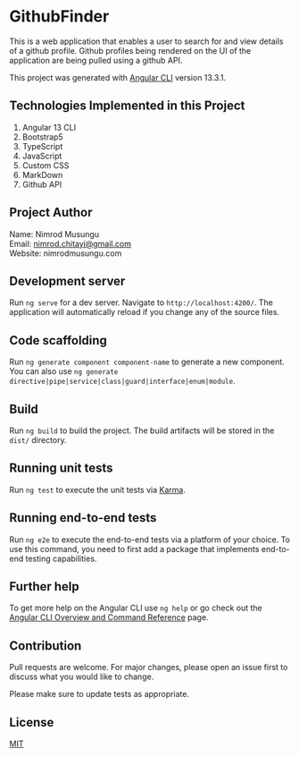 # GithubFinder

This is a web application that enables a user to search for and view details of a github profile. Github profiles being rendered on the UI of the application are being pulled using a github API.

This project was generated with [Angular CLI](https://github.com/angular/angular-cli) version 13.3.1.

## Technologies Implemented in this Project

1. Angular 13 CLI
2. Bootstrap5
3. TypeScript
4. JavaScript
5. Custom CSS
6. MarkDown
7. Github API

## Project Author

Name: Nimrod Musungu <br>
Email: nimrod.chitayi@gmail.com<br>
Website: nimrodmusungu.com


## Development server

Run `ng serve` for a dev server. Navigate to `http://localhost:4200/`. The application will automatically reload if you change any of the source files.

## Code scaffolding

Run `ng generate component component-name` to generate a new component. You can also use `ng generate directive|pipe|service|class|guard|interface|enum|module`.

## Build

Run `ng build` to build the project. The build artifacts will be stored in the `dist/` directory.

## Running unit tests

Run `ng test` to execute the unit tests via [Karma](https://karma-runner.github.io).

## Running end-to-end tests

Run `ng e2e` to execute the end-to-end tests via a platform of your choice. To use this command, you need to first add a package that implements end-to-end testing capabilities.

## Further help

To get more help on the Angular CLI use `ng help` or go check out the [Angular CLI Overview and Command Reference](https://angular.io/cli) page.

## Contribution

Pull requests are welcome. For major changes, please open an issue first to discuss what you would like to change.

Please make sure to update tests as appropriate.

## License

[MIT](https://choosealicense.com/licenses/mit/)

